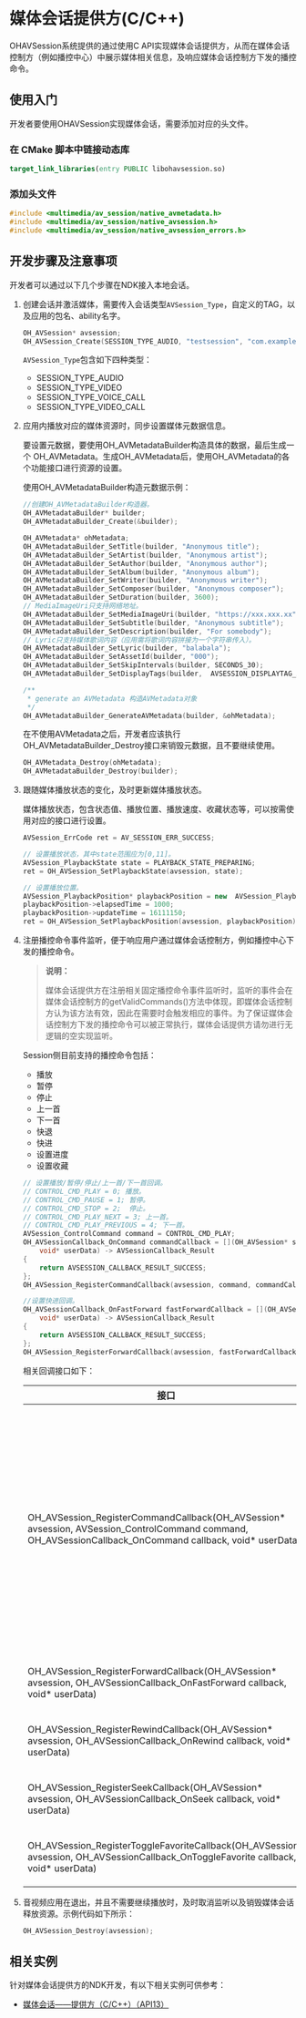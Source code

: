 # 媒体会话提供方(C/C++)

OHAVSession系统提供的通过使用C API实现媒体会话提供方，从而在媒体会话控制方（例如播控中心）中展示媒体相关信息，及响应媒体会话控制方下发的播控命令。

## 使用入门

开发者要使用OHAVSession实现媒体会话，需要添加对应的头文件。

### 在 CMake 脚本中链接动态库

``` cmake
target_link_libraries(entry PUBLIC libohavsession.so)
```

### 添加头文件

```cpp
#include <multimedia/av_session/native_avmetadata.h>
#include <multimedia/av_session/native_avsession.h>
#include <multimedia/av_session/native_avsession_errors.h>
```

## 开发步骤及注意事项

开发者可以通过以下几个步骤在NDK接入本地会话。
1. 创建会话并激活媒体，需要传入会话类型`AVSession_Type`，自定义的TAG，以及应用的包名、ability名字。

   ```c++
   OH_AVSession* avsession;
   OH_AVSession_Create(SESSION_TYPE_AUDIO, "testsession", "com.example.application",   "MainAbility", &avsession);
   ```
 
   `AVSession_Type`包含如下四种类型：
 
   - SESSION_TYPE_AUDIO
   - SESSION_TYPE_VIDEO
   - SESSION_TYPE_VOICE_CALL 
   - SESSION_TYPE_VIDEO_CALL


2. 应用内播放对应的媒体资源时，同步设置媒体元数据信息。

   要设置元数据，要使用OH_AVMetadataBuilder构造具体的数据，最后生成一个 OH_AVMetadata。生成OH_AVMetadata后，使用OH_AVMetadata的各个功能接口进行资源的设置。
 
   使用OH_AVMetadataBuilder构造元数据示例：
 
   ```c++
   //创建OH_AVMetadataBuilder构造器。
   OH_AVMetadataBuilder* builder;
   OH_AVMetadataBuilder_Create(&builder);
   
   OH_AVMetadata* ohMetadata;
   OH_AVMetadataBuilder_SetTitle(builder, "Anonymous title");
   OH_AVMetadataBuilder_SetArtist(builder, "Anonymous artist");
   OH_AVMetadataBuilder_SetAuthor(builder, "Anonymous author");
   OH_AVMetadataBuilder_SetAlbum(builder, "Anonymous album");
   OH_AVMetadataBuilder_SetWriter(builder, "Anonymous writer");
   OH_AVMetadataBuilder_SetComposer(builder, "Anonymous composer");
   OH_AVMetadataBuilder_SetDuration(builder, 3600);
   // MediaImageUri只支持网络地址。
   OH_AVMetadataBuilder_SetMediaImageUri(builder, "https://xxx.xxx.xx");
   OH_AVMetadataBuilder_SetSubtitle(builder, "Anonymous subtitle");
   OH_AVMetadataBuilder_SetDescription(builder, "For somebody");
   // Lyric只支持媒体歌词内容（应用需将歌词内容拼接为一个字符串传入）。
   OH_AVMetadataBuilder_SetLyric(builder, "balabala");
   OH_AVMetadataBuilder_SetAssetId(builder, "000");
   OH_AVMetadataBuilder_SetSkipIntervals(builder, SECONDS_30);
   OH_AVMetadataBuilder_SetDisplayTags(builder,  AVSESSION_DISPLAYTAG_AUDIO_VIVID);
   
   /**
    * generate an AVMetadata 构造AVMetadata对象
    */
   OH_AVMetadataBuilder_GenerateAVMetadata(builder, &ohMetadata);
   ```
   
   在不使用AVMetadata之后，开发者应该执行OH_AVMetadataBuilder_Destroy接口来销毁元数据，且不要继续使用。
   
   ```c++
   OH_AVMetadata_Destroy(ohMetadata);
   OH_AVMetadataBuilder_Destroy(builder);
   ```

3. 跟随媒体播放状态的变化，及时更新媒体播放状态。

   媒体播放状态，包含状态值、播放位置、播放速度、收藏状态等，可以按需使用对应的接口进行设置。
   
   ```c++
   AVSession_ErrCode ret = AV_SESSION_ERR_SUCCESS;
   
   // 设置播放状态，其中state范围应为[0,11]。
   AVSession_PlaybackState state = PLAYBACK_STATE_PREPARING;
   ret = OH_AVSession_SetPlaybackState(avsession, state);
   
   // 设置播放位置。
   AVSession_PlaybackPosition* playbackPosition = new  AVSession_PlaybackPosition;
   playbackPosition->elapsedTime = 1000;
   playbackPosition->updateTime = 16111150;
   ret = OH_AVSession_SetPlaybackPosition(avsession, playbackPosition);
   ```

4. 注册播控命令事件监听，便于响应用户通过媒体会话控制方，例如播控中心下发的播控命令。

   > **说明：**
   >
   > 媒体会话提供方在注册相关固定播控命令事件监听时，监听的事件会在媒体会话控制方的getValidCommands()方法中体现，即媒体会话控制方认为该方法有效，因此在需要时会触发相应的事件。为了保证媒体会话控制方下发的播控命令可以被正常执行，媒体会话提供方请勿进行无逻辑的空实现监听。
 
   Session侧目前支持的播控命令包括：
   - 播放
   - 暂停
   - 停止
   - 上一首
   - 下一首
   - 快退
   - 快进
   - 设置进度
   - 设置收藏
   
   ```c++
   // 设置播放/暂停/停止/上一首/下一首回调。
   // CONTROL_CMD_PLAY = 0; 播放。
   // CONTROL_CMD_PAUSE = 1; 暂停。
   // CONTROL_CMD_STOP = 2;  停止。
   // CONTROL_CMD_PLAY_NEXT = 3; 上一首。
   // CONTROL_CMD_PLAY_PREVIOUS = 4; 下一首。
   AVSession_ControlCommand command = CONTROL_CMD_PLAY;
   OH_AVSessionCallback_OnCommand commandCallback = [](OH_AVSession* session, AVSession_ControlCommand command,
       void* userData) -> AVSessionCallback_Result
   {
       return AVSESSION_CALLBACK_RESULT_SUCCESS;
   };
   OH_AVSession_RegisterCommandCallback(avsession, command, commandCallback, (void *)(&userData));
   
   //设置快进回调。
   OH_AVSessionCallback_OnFastForward fastForwardCallback = [](OH_AVSession* session, uint32_t seekTime,
       void* userData) -> AVSessionCallback_Result
   {
       return AVSESSION_CALLBACK_RESULT_SUCCESS;
   };
   OH_AVSession_RegisterForwardCallback(avsession, fastForwardCallback, (void *)(&userData));
   ```
   相关回调接口如下：
  
   | 接口                                                         | 说明         |
   | ------------------------------------------------------------ | ------------ |
   |OH_AVSession_RegisterCommandCallback(OH_AVSession* avsession, AVSession_ControlCommand   command, OH_AVSessionCallback_OnCommand callback, void* userData) | 注册通用播控的回调，支持：播放、暂停、停止、上一首、下一首回调。     |
   |OH_AVSession_RegisterForwardCallback(OH_AVSession* avsession,   OH_AVSessionCallback_OnFastForward callback, void* userData) | 注册快进的回调。   |
   |OH_AVSession_RegisterRewindCallback(OH_AVSession* avsession, OH_AVSessionCallback_OnRewind   callback, void* userData) | 注册快退的回调。     |
   |OH_AVSession_RegisterSeekCallback(OH_AVSession* avsession, OH_AVSessionCallback_OnSeek   callback, void* userData) | 注册跳转的回调。  |
   |OH_AVSession_RegisterToggleFavoriteCallback(OH_AVSession* avsession,   OH_AVSessionCallback_OnToggleFavorite callback, void* userData) | 注册收藏的回调。  |
5. 音视频应用在退出，并且不需要继续播放时，及时取消监听以及销毁媒体会话释放资源。示例代码如下所示：
 
   ```c++
   OH_AVSession_Destroy(avsession);
   ```

## 相关实例

针对媒体会话提供方的NDK开发，有以下相关实例可供参考：

- [媒体会话——提供方（C/C++）（API13）](https://gitcode.com/openharmony/applications_app_samples/tree/master/code/BasicFeature/Media/AVSession/MediaProvider)
